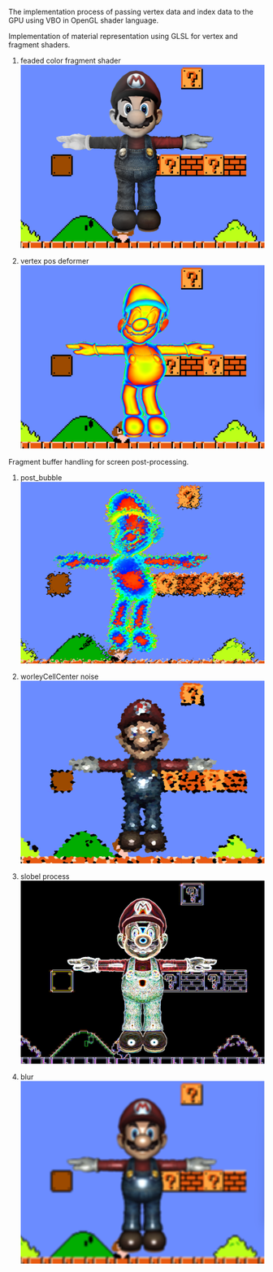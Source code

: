 The implementation process of passing vertex data and index data to the GPU using VBO in OpenGL shader language.

Implementation of material representation using GLSL for vertex and fragment shaders.
1. feaded color fragment shader
![image](image/01.png)

2. vertex pos deformer 
![image](image/03.png)

Fragment buffer handling for screen post-processing.
1. post_bubble 
![image](image/02.png)

2. worleyCellCenter noise 
![image](image/06.png)

3. slobel process
![image](image/04.png)

4. blur
![image](image/05.png)
